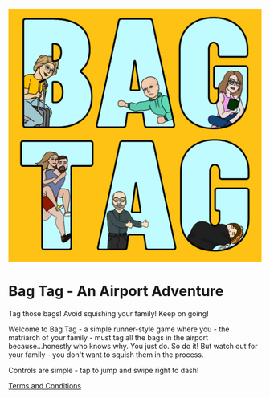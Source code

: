 ![Bag Tag Logo](/assets/art/logo.png)

# Bag Tag - An Airport Adventure

Tag those bags! Avoid squishing your family! Keep on going!

Welcome to Bag Tag - a simple runner-style game where you - the matriarch of your family - must tag all the bags in the airport because...honestly who knows why. You just do. So do it! But watch out for your family - you don't want to squish them in the process.

Controls are simple - tap to jump and swipe right to dash!

[Terms and Conditions](TERMS_AND_CONDITIONS.md)
